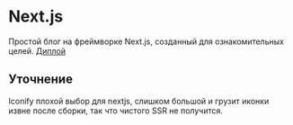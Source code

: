 # Next.js

Простой блог на фреймворке Next.js, созданный для ознакомительных целей. [Диплой](https://nextjs-blog-buhaistrikalo.vercel.app/)

## Уточнение
Iconify плохой выбор для nextjs, слишком большой и грузит иконки извне после сборки, так что чистого SSR не получится.
